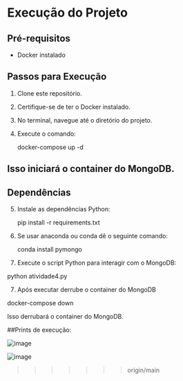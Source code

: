 # Execução do Projeto

## Pré-requisitos
- Docker instalado

## Passos para Execução
1. Clone este repositório.
2. Certifique-se de ter o Docker instalado.
3. No terminal, navegue até o diretório do projeto.
4. Execute o comando: 

    docker-compose up -d

## Isso iniciará o container do MongoDB.


## Dependências
5. Instale as dependências Python:

    pip install -r requirements.txt
51. Se usar anaconda ou conda dê o seguinte comando:

    conda install pymongo

6. Execute o script Python para interagir com o MongoDB:

python atividade4.py

7. Após executar derrube o container do MongoDB

docker-compose down

Isso derrubará o container do MongoDB.



##Prints de execução:

![image](https://github.com/natansr/A4_BD_Massivos/assets/4833993/bedd7074-f1f2-4cdc-9850-851938866bc5)

![image](https://github.com/natansr/A4_BD_Massivos/assets/4833993/c5f5a888-edc5-4171-8e63-ee5c31ad1f6d)




>>>>>>> origin/main
